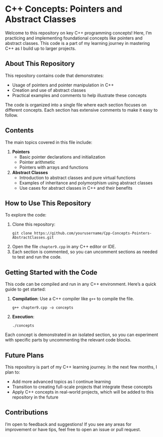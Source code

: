  <h1>C++ Concepts: Pointers and Abstract Classes</h1>

 <p>Welcome to this repository on key C++ programming concepts! Here, I’m practicing and implementing foundational concepts like pointers and abstract classes. This code is a part of my learning journey in mastering C++ as I build up to larger projects.</p>

  <h2>About This Repository</h2>
   <p>This repository contains code that demonstrates:</p>
    <ul>
        <li>Usage of pointers and pointer manipulation in C++</li>
        <li>Creation and use of abstract classes</li>
        <li>Practical examples and comments to help illustrate these concepts</li>
    </ul>
    <p>The code is organized into a single file where each section focuses on different concepts. Each section has extensive comments to make it easy to follow.</p>

   <h2>Contents</h2>
    <p>The main topics covered in this file include:</p>
    <ol>
        <li><strong>Pointers</strong>
            <ul>
                <li>Basic pointer declarations and initialization</li>
                <li>Pointer arithmetic</li>
                <li>Pointers with arrays and functions</li>
            </ul>
        </li>
        <li><strong>Abstract Classes</strong>
            <ul>
                <li>Introduction to abstract classes and pure virtual functions</li>
                <li>Examples of inheritance and polymorphism using abstract classes</li>
                <li>Use cases for abstract classes in C++ and their benefits</li>
            </ul>
        </li>
    </ol>

   <h2>How to Use This Repository</h2>
    <p>To explore the code:</p>
    <ol>
        <li>Clone this repository:
            <pre><code>git clone https://github.com/yourusername/Cpp-Concepts-Pointers-AbstractClasses.git</code></pre>
        </li>
        <li>Open the file <code>chapter9.cpp</code> in any C++ editor or IDE.</li>
        <li>Each section is commented, so you can uncomment sections as needed to test and run the code.</li>
    </ol>

   <h2>Getting Started with the Code</h2>
    <p>This code can be compiled and run in any C++ environment. Here’s a quick guide to get started:</p>
    <ol>
        <li><strong>Compilation</strong>: Use a C++ compiler like <code>g++</code> to compile the file.
            <pre><code>g++ chapter9.cpp -o concepts</code></pre>
        </li>
        <li><strong>Execution</strong>:
            <pre><code>./concepts</code></pre>
        </li>
    </ol>
    <p>Each concept is demonstrated in an isolated section, so you can experiment with specific parts by uncommenting the relevant code blocks.</p>

   <h2>Future Plans</h2>
    <p>This repository is part of my C++ learning journey. In the next few months, I plan to:</p>
    <ul>
        <li>Add more advanced topics as I continue learning</li>
        <li>Transition to creating full-scale projects that integrate these concepts</li>
        <li>Apply C++ concepts in real-world projects, which will be added to this repository in the future</li>
    </ul>
    <h2>Contributions</h2>
    <p>I’m open to feedback and suggestions! If you see any areas for improvement or have tips, feel free to open an issue or pull request.</p>
